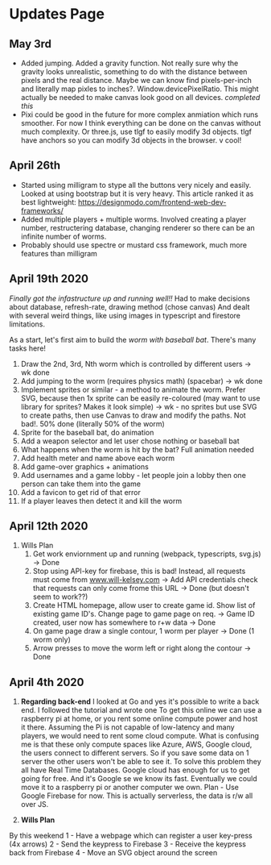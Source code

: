 # Updates Page

## May 3rd

- Added jumping. Added a gravity function. Not really sure why the gravity looks unrealistic, something to do with the distance between pixels and the real distance. Maybe we can know find pixels-per-inch and literally map pixles to inches?. Window.devicePixelRatio. This might actually be needed to make canvas look good on all devices. *completed this*
- Pixi could be good in the future for more complex anmiation which runs smoother. For now I think everything can be done on the canvas without much complexity. Or three.js, use tlgf to easily modify 3d objects. tlgf have anchors so you can modify 3d objects in the browser. v cool!

## April 26th

- Started using milligram to stype all the buttons very nicely and easily. Looked at using bootstrap but it is very heavy. This article ranked it as best lightweight: https://designmodo.com/frontend-web-dev-frameworks/
- Added multiple players + multiple worms. Involved creating a player number, restructering database, changing renderer so there can be an infinite number of worms.
- Probably should use spectre or mustard css framework, much more features than milligram

## April 19th 2020

*Finally got the infastructure up and running well!!*
Had to make decisions about database, refresh-rate, drawing method (chose canvas)
And dealt with several weird things, like using images in typescript and firestore limitations.

As a start, let's first aim to build the *worm with baseball bat*. There's many tasks here!

1. Draw the 2nd, 3rd, Nth worm which is controlled by different users -> wk done
2. Add jumping to the worm (requires physics math) (spacebar) -> wk done
3. Implement sprites or similar - a method to animate the worm. Prefer SVG, because then 1x sprite can be easily re-coloured (may want to use library for sprites? Makes it look simple) -> wk - no sprites but use SVG to create paths, then use Canvas to draw and modify the paths. Not bad!. 50% done (literally 50% of the worm)
4. Sprite for the baseball bat, do animation
5. Add a weapon selector and let user chose nothing or baseball bat
6. What happens when the worm is hit by the bat? Full animation needed
7. Add health meter and name above each worm
8. Add game-over graphics + animations
9. Add usernames and a game lobby - let people join a lobby then one person can take them into the game
10. Add a favicon to get rid of that error
11. If a player leaves then detect it and kill the worm

## April 12th 2020

1. Wills Plan
   1. Get work enviornment up and running (webpack, typescripts, svg.js) -> Done
   2. Stop using API-key for firebase, this is bad! Instead, all requests must come from www.will-kelsey.com -> Add API credentials check that requests can only come frome this URL -> Done (but doesn't seem to work??)
   3. Create HTML homepage, allow user to create game id. Show list of existing game ID's. Change page to game page on req. -> Game ID created, user now has somewhere to r+w data -> Done
   4. On game page draw a single contour, 1 worm per player -> Done (1 worm only)
   5. Arrow presses to move the worm left or right along the contour -> Done

## April 4th 2020

1. **Regarding back-end**
I looked at Go and yes it's possible to write a back end. I followed the tutorial and wrote one To get this online we can use a raspberry pi at home, or you rent some online compute power and host it there.
Assuming the Pi is not capable of low-latency and many players, we would need to rent some cloud compute.
What is confusing me is that these only compute spaces like Azure, AWS, Google cloud, the users connect to different servers. So if you save some data on 1 server the other users won't be able to see it.
To solve this problem they all have Real Time Databases. Google cloud has enough for us to get going for free. And it's Google se we know its fast.
Eventually we could move it to a raspberry pi or another computer we own.
Plan - Use Google Firebase for now. This is actually serverless, the data is r/w all over JS.

2. **Wills Plan**

By this weekend
1 - Have a webpage which can register a user key-press (4x arrows)
2 - Send the keypress to Firebase
3 - Receive the keypress back from Firebase
4 - Move an SVG object around the screen
